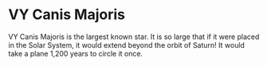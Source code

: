 # VY Canis Majoris

VY Canis Majoris is the largest known star. It is so large that if it were
placed in the Solar System, it would extend beyond the orbit of Saturn! It would
take a plane 1,200 years to circle it once.
